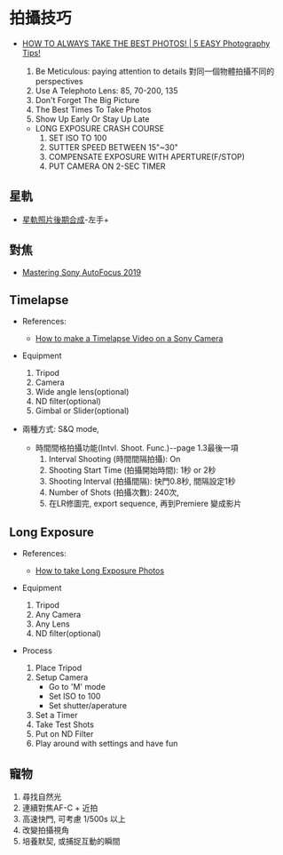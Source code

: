 # 拍攝技巧

- [HOW TO ALWAYS TAKE THE BEST PHOTOS! | 5 EASY Photography Tips!](https://www.youtube.com/watch?v=7kQg-TEue98)
    1. Be Meticulous: paying attention to details
	對同一個物體拍攝不同的perspectives
	2. Use A Telephoto Lens: 85, 70-200, 135
	3. Don't Forget The Big Picture
	4. The Best Times To Take Photos
	5. Show Up Early Or Stay Up Late
	
	* LONG EXPOSURE CRASH COURSE
		1. SET ISO TO 100
		2. SUTTER SPEED BETWEEN 15"~30"
		3. COMPENSATE EXPOSURE WITH APERTURE(F/STOP)
		4. PUT CAMERA ON 2-SEC TIMER
	
	
## 星軌

- [星軌照片後期合成](https://www.youtube.com/watch?v=1yGroYUfVXM)-左手+

## 對焦

- [Mastering Sony AutoFocus 2019](https://www.youtube.com/watch?v=dRmX2q_DmZ4)

## Timelapse

* References:
	* [How to make a Timelapse Video on a Sony Camera](https://www.youtube.com/watch?v=gfLKqjqQYtM) 

* Equipment
	1. Tripod
	2. Camera
	3. Wide angle lens(optional)
	4. ND filter(optional)
	5. Gimbal or Slider(optional)

* 兩種方式: S&Q mode, 
	* 時間間格拍攝功能(Intvl. Shoot. Func.)--page 1.3最後一項
		1. Interval Shooting (時間間隔拍攝): On
		2. Shooting Start Time (拍攝開始時間): 1秒 or 2秒
		3. Shooting Interval (拍攝間隔): 快門0.8秒, 間隔設定1秒
		4. Number of Shots (拍攝次數): 240次,
		5. 在LR修圖完, export sequence, 再到Premiere 變成影片

## Long Exposure

* References:
	* [How to take Long Exposure Photos](https://www.youtube.com/watch?v=Bxzc7a9WaHs)

* Equipment
	1. Tripod
	2. Any Camera
	3. Any Lens
	4. ND filter(optional)
	
* Process
	1. Place Tripod
	2. Setup Camera
		* Go to 'M' mode
		* Set ISO to 100
		* Set shutter/aperature
	3. Set a Timer
	4. Take Test Shots
	5. Put on ND Filter
	6. Play around with settings and have fun

## 寵物
1. 尋找自然光
2. 連續對焦AF-C + 近拍
3. 高速快門, 可考慮 1/500s 以上
4. 改變拍攝視角
5. 培養默契, 或捕捉互動的瞬間
